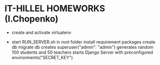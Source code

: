 # IT-HILLEL HOMEWORKS (I.Chopenko)

- create and activate virtualenv
   
- start RUN_SERVER.sh in root folder
    install requirement packages
    create db
    migrate db
    creates superuser("admin": "admin")
    generates random 100 students and 50 teachers
    starts Django Server with preconfigured environments("SECRET_KEY")

